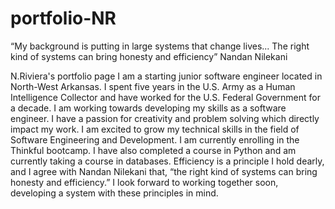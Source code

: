 # portfolio-NR

“My background is putting in large systems that change lives... 
                        The right kind of systems can bring honesty and efficiency”
                                                Nandan Nilekani



N.Riviera's portfolio page
I am a starting junior software engineer located in North-West Arkansas. I spent five years in the U.S. Army as a Human Intelligence Collector and have worked for the U.S. Federal Government for a decade. I am working towards developing my skills as a software engineer. I have a passion for creativity and problem solving which directly impact my work. I am excited to grow my technical skills in the field of Software Engineering and Development. I am currently enrolling in the Thinkful bootcamp. I have also completed a course in Python and am currently taking a course in databases. Efficiency is a principle I hold dearly, and I agree with Nandan Nilekani that, “the right kind of systems can bring honesty and efficiency.” I look forward to working together soon, developing a system with these principles in mind.
